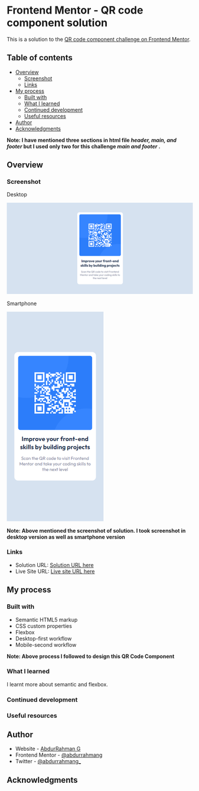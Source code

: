 # Frontend Mentor - QR code component solution

This is a solution to the [QR code component challenge on Frontend Mentor](https://www.frontendmentor.io/challenges/qr-code-component-iux_sIO_H). 

## Table of contents

- [Overview](#overview)
  - [Screenshot](#screenshot)
  - [Links](#links)
- [My process](#my-process)
  - [Built with](#built-with)
  - [What I learned](#what-i-learned)
  - [Continued development](#continued-development)
  - [Useful resources](#useful-resources)
- [Author](#author)
- [Acknowledgments](#acknowledgments)

**Note: I have mentioned three sections in html file ***header, main, and footer*** but I used only two for this challenge ***main and footer*** .**

## Overview

### Screenshot

Desktop

![](design/qr-code-component-solution-by-abdurrahman-g-decktop-image.PNG)


Smartphone

![](design/qr-code-component-solution-by-abdurrahman-g-smartphone-pixel-5-image.PNG)

<!-- 
Add a screenshot of your solution. The easiest way to do this is to use Firefox to view your project, right-click the page and select "Take a Screenshot". You can choose either a full-height screenshot or a cropped one based on how long the page is. If it's very long, it might be best to crop it.

Alternatively, you can use a tool like [FireShot](https://getfireshot.com/) to take the screenshot. FireShot has a free option, so you don't need to purchase it. 

Then crop/optimize/edit your image however you like, add it to your project, and update the file path in the image above.
-->

**Note: Above mentioned the screenshot of solution. I took screenshot in desktop version as well as smartphone version**

### Links

- Solution URL: [Solution URL here](https://github.com/abdurrahmang/QRCodeComponent)
- Live Site URL: [Live site URL here](https://abdurrahmang.github.io/QRCodeComponent)

## My process

### Built with

- Semantic HTML5 markup
- CSS custom properties
- Flexbox
- Desktop-first workflow
- Mobile-second workflow
<!-- 
- Semantic HTML5 markup
- CSS custom properties
- Flexbox
- CSS Grid
- Mobile-first workflow
- [React](https://reactjs.org/) - JS library
- [Next.js](https://nextjs.org/) - React framework
- [Styled Components](https://styled-components.com/) - For styles
-->

**Note: Above process I followed to design this QR Code Component**

### What I learned

I learnt more about semantic and flexbox.

<!--
To see how you can add code snippets, see below:

```html
<h1>Some HTML code I'm proud of</h1>
```
```css
.proud-of-this-css {
  color: papayawhip;
}
```
```js
const proudOfThisFunc = () => {
  console.log('🎉')
}
```
-->

<!--
If you want more help with writing markdown, we'd recommend checking out [The Markdown Guide](https://www.markdownguide.org/) to learn more.


**Note: Delete this note and the content within this section and replace with your own learnings.**
-->

### Continued development

<!--
Use this section to outline areas that you want to continue focusing on in future projects. These could be concepts you're still not completely comfortable with or techniques you found useful that you want to refine and perfect.

**Note: Delete this note and the content within this section and replace with your own plans for continued development.**
-->

### Useful resources

<!-- 
- [Example resource 1](https://www.example.com) - This helped me for XYZ reason. I really liked this pattern and will use it going forward.
- [Example resource 2](https://www.example.com) - This is an amazing article which helped me finally understand XYZ. I'd recommend it to anyone still learning this concept.

**Note: Delete this note and replace the list above with resources that helped you during the challenge. These could come in handy for anyone viewing your solution or for yourself when you look back on this project in the future.**
-->

## Author

- Website - [AbdurRahman G](https://abdurrahmang.github.io)
- Frontend Mentor - [@abdurrahmang](https://www.frontendmentor.io/profile/abdurrahmang)
- Twitter - [@abdurrahmang_](https://www.twitter.com/abdurrahmang_)

<!--
**Note: Delete this note and add/remove/edit lines above based on what links you'd like to share.**
-->

## Acknowledgments

<!--
This is where you can give a hat tip to anyone who helped you out on this project. Perhaps you worked in a team or got some inspiration from someone else's solution. This is the perfect place to give them some credit.

**Note: Delete this note and edit this section's content as necessary. If you completed this challenge by yourself, feel free to delete this section entirely.**
-->
